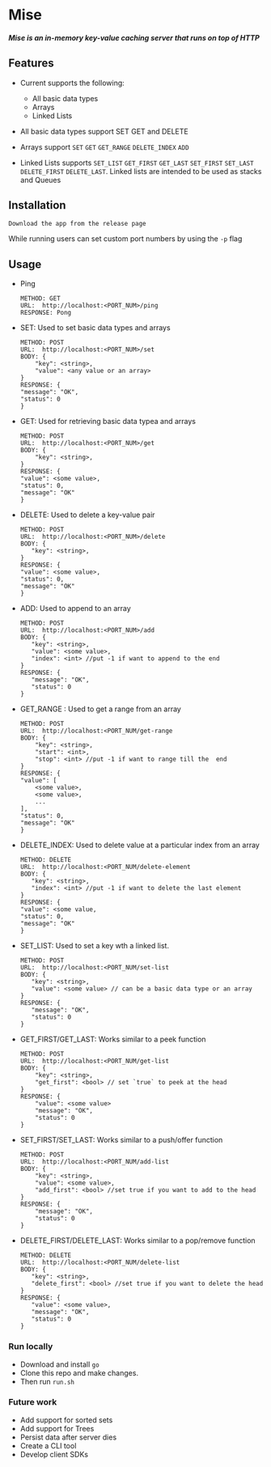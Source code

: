 # Mise

##### Mise is an in-memory key-value caching server that runs on top of HTTP

## Features
- Current supports the following:
   - All basic data types
   - Arrays
   - Linked Lists

- All  basic data types support SET GET and DELETE
- Arrays support `SET` `GET` `GET_RANGE` `DELETE_INDEX` `ADD`
- Linked Lists supports `SET_LIST` `GET_FIRST` `GET_LAST` `SET_FIRST` `SET_LAST` `DELETE_FIRST` `DELETE_LAST`. Linked lists are intended to be used as stacks and Queues

## Installation
```
Download the app from the release page
```
While running users can set custom port numbers by using the `-p` flag 

## Usage
  - Ping
    ```
    METHOD: GET 
    URL:  http://localhost:<PORT_NUM>/ping
    RESPONSE: Pong
    ```
  - SET: Used to set basic data types and arrays
    ```
    METHOD: POST
    URL:  http://localhost:<PORT_NUM>/set
    BODY: {
        "key": <string>,
        "value": <any value or an array>
    }
    RESPONSE: {
    "message": "OK",
    "status": 0
    }
    ```
  - GET: Used for retrieving basic data typea and arrays
    ```
    METHOD: POST
    URL:  http://localhost:<PORT_NUM>/get
    BODY: {
        "key": <string>,
    }
    RESPONSE: {
    "value": <some value>,
    "status": 0,
    "message": "OK"
    }
    ```
  - DELETE: Used to delete a key-value pair
     ```
     METHOD: POST
    URL:  http://localhost:<PORT_NUM>/delete
    BODY: {
        "key": <string>,
    }
    RESPONSE: {
    "value": <some value>,
    "status": 0,
    "message": "OK"
    }
    ```
 - ADD: Used to append to an array
     ```
     METHOD: POST
    URL:  http://localhost:<PORT_NUM>/add
    BODY: {
        "key": <string>,
        "value": <some value>,
        "index": <int> //put -1 if want to append to the end
    }
    RESPONSE: {
        "message": "OK",
        "status": 0
    }
    ```
- GET_RANGE : Used to get a range from an array
    ```
    METHOD: POST
    URL:  http://localhost:<PORT_NUM/get-range
    BODY: {
        "key": <string>,
        "start": <int>,
        "stop": <int> //put -1 if want to range till the  end
    }
    RESPONSE: {
    "value": [
        <some value>,
        <some value>, 
        ...
    ],
    "status": 0,
    "message": "OK"
    }
    ```
- DELETE_INDEX: Used to delete value at a particular index from an array
     ```
    METHOD: DELETE
    URL:  http://localhost:<PORT_NUM/delete-element
    BODY: {
        "key": <string>,
        "index": <int> //put -1 if want to delete the last element
    }
    RESPONSE: {
    "value": <some value,
    "status": 0,
    "message": "OK"
    }
    ```
- SET_LIST: Used to set a key wth a linked list. 
     ```
    METHOD: POST
    URL:  http://localhost:<PORT_NUM/set-list
    BODY: {
        "key": <string>,
        "value": <some value> // can be a basic data type or an array
    }
    RESPONSE: {
        "message": "OK",
        "status": 0
    }
    ```
- GET_FIRST/GET_LAST: Works similar to a peek function
    ```
    METHOD: POST
    URL:  http://localhost:<PORT_NUM/get-list
    BODY: {
        "key": <string>,
        "get_first": <bool> // set `true` to peek at the head
    }
    RESPONSE: {
        "value": <some value>
        "message": "OK",
        "status": 0
    }
    ```
- SET_FIRST/SET_LAST: Works similar to a push/offer function
    ```
    METHOD: POST
    URL:  http://localhost:<PORT_NUM/add-list
    BODY: {
        "key": <string>,
        "value": <some value>,
        "add_first": <bool> //set true if you want to add to the head
    }
    RESPONSE: {
        "message": "OK",
        "status": 0
    }
    ```
- DELETE_FIRST/DELETE_LAST: Works similar to a pop/remove function
     ```
    METHOD: DELETE
    URL:  http://localhost:<PORT_NUM/delete-list
    BODY: {
        "key": <string>,
        "delete_first": <bool> //set true if you want to delete the head
    }
    RESPONSE: {
        "value": <some value>,
        "message": "OK",
        "status": 0
    }
    ```
    
### Run locally
- Download and install `go`
- Clone this repo and make changes.
- Then run `run.sh`

### Future work
- Add support for sorted sets
- Add support for Trees
- Persist data after server dies
- Create a CLI tool
- Develop client SDKs 
